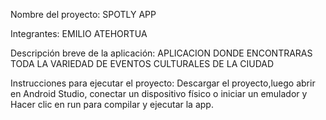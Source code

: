 Nombre del proyecto: SPOTLY APP

Integrantes: EMILIO ATEHORTUA

Descripción breve de la aplicación: APLICACION DONDE ENCONTRARAS TODA LA VARIEDAD DE EVENTOS CULTURALES DE LA CIUDAD

Instrucciones para ejecutar el proyecto: Descargar el proyecto,luego abrir en Android Studio, conectar un dispositivo físico o iniciar un emulador y Hacer clic en run para compilar y ejecutar la app.
